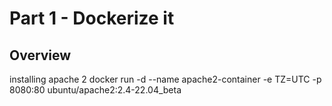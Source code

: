 # Part 1 - Dockerize it

## Overview




installing apache 2
docker run -d --name apache2-container -e TZ=UTC -p 8080:80 ubuntu/apache2:2.4-22.04_beta